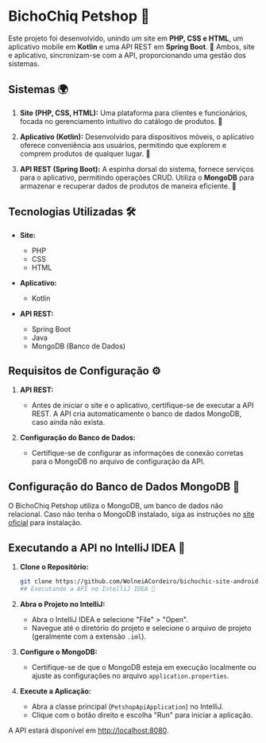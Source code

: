# BichoChiq Petshop 🐾

Este projeto foi desenvolvido, unindo um site  em **PHP, CSS e HTML**, um aplicativo mobile em **Kotlin** e uma API REST em **Spring Boot**. 🚀 Ambos, site e aplicativo, sincronizam-se com a API, proporcionando uma gestão dos sistemas.

## Sistemas 🌍

1. **Site (PHP, CSS, HTML):** Uma plataforma para clientes e funcionários, focada no gerenciamento intuitivo do catálogo de produtos. 🛒

2. **Aplicativo (Kotlin):** Desenvolvido para dispositivos móveis, o aplicativo oferece conveniência aos usuários, permitindo que explorem e comprem produtos de qualquer lugar. 📱

3. **API REST (Spring Boot):** A espinha dorsal do sistema, fornece serviços para o aplicativo, permitindo operações CRUD. Utiliza o **MongoDB** para armazenar e recuperar dados de produtos de maneira eficiente. 🔄

## Tecnologias Utilizadas 🛠️

- **Site:**
  - PHP
  - CSS
  - HTML

- **Aplicativo:**
  - Kotlin

- **API REST:**
  - Spring Boot
  - Java
  - MongoDB (Banco de Dados)

## Requisitos de Configuração ⚙️

1. **API REST:**
   - Antes de iniciar o site e o aplicativo, certifique-se de executar a API REST. A API cria automaticamente o banco de dados MongoDB, caso ainda não exista.

2. **Configuração do Banco de Dados:**
   - Certifique-se de configurar as informações de conexão corretas para o MongoDB no arquivo de configuração da API.

## Configuração do Banco de Dados MongoDB 🏦

O BichoChiq Petshop utiliza o MongoDB, um banco de dados não relacional. Caso não tenha o MongoDB instalado, siga as instruções no [site oficial](https://docs.mongodb.com/manual/installation/) para instalação.

## Executando a API no IntelliJ IDEA 🚀

1. **Clone o Repositório:**
   ```bash
   git clone https://github.com/WolneiACordeiro/bichochic-site-android-api.git
   ## Executando a API no IntelliJ IDEA 🚀

2. **Abra o Projeto no IntelliJ:**
   - Abra o IntelliJ IDEA e selecione "File" > "Open".
   - Navegue até o diretório do projeto e selecione o arquivo de projeto (geralmente com a extensão `.iml`).

3. **Configure o MongoDB:**
   - Certifique-se de que o MongoDB esteja em execução localmente ou ajuste as configurações no arquivo `application.properties`.

4. **Execute a Aplicação:**
   - Abra a classe principal (`PetshopApiApplication`) no IntelliJ.
   - Clique com o botão direito e escolha "Run" para iniciar a aplicação.

A API estará disponível em [http://localhost:8080](http://localhost:8080).

